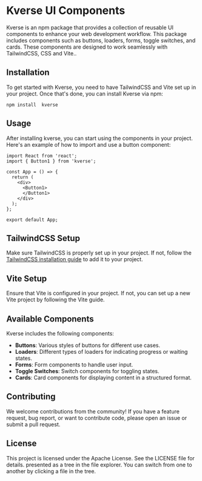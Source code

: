 # Kverse UI Components

Kverse is an npm package that provides a collection of reusable UI components to enhance your web development workflow. This package includes components such as buttons, loaders, forms, toggle switches, and cards. These components are designed to work seamlessly with TailwindCSS, CSS and Vite..



## Installation 

To get started with Kverse, you need to have TailwindCSS and Vite set up in your project. Once that's done, you can install Kverse via npm:

`npm install  kverse`




## Usage

After installing kverse, you can start using the components in your project. Here's an example of how to import and use a button component:

  

    import React from 'react';
    import { Button1 } from 'kverse';
    
    const App = () => {
      return (
        <div>
          <Button1>
          </Button1>
        </div>
      );
    };
    
    export default App;


## TailwindCSS Setup

Make sure TailwindCSS is properly set up in your project. If not, follow the [TailwindCSS installation guide](https://tailwindcss.com/docs/installation) to add it to your project.

## Vite Setup

Ensure that Vite is configured in your project. If not, you can set up a new Vite project by following the Vite guide.

## Available Components

Kverse includes the following components:

-   **Buttons**: Various styles of buttons for different use cases.
-   **Loaders**: Different types of loaders for indicating progress or waiting states.
-   **Forms**: Form components to handle user input.
-   **Toggle Switches**: Switch components for toggling states.
-   **Cards**: Card components for displaying content in a structured format.

## Contributing

We welcome contributions from the community! If you have a feature request, bug report, or want to contribute code, please open an issue or submit a pull request.

## License

This project is licensed under the Apache License. See the LICENSE file for details.
presented as a tree in the file explorer. You can switch from one to another by clicking a file in the tree.


